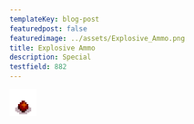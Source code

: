 ```yaml
---
templateKey: blog-post
featuredpost: false
featuredimage: ../assets/Explosive_Ammo.png
title: Explosive Ammo
description: Special
testfield: 882
---
```

![Explosive Ammo](../assets/Explosive_Ammo.png)